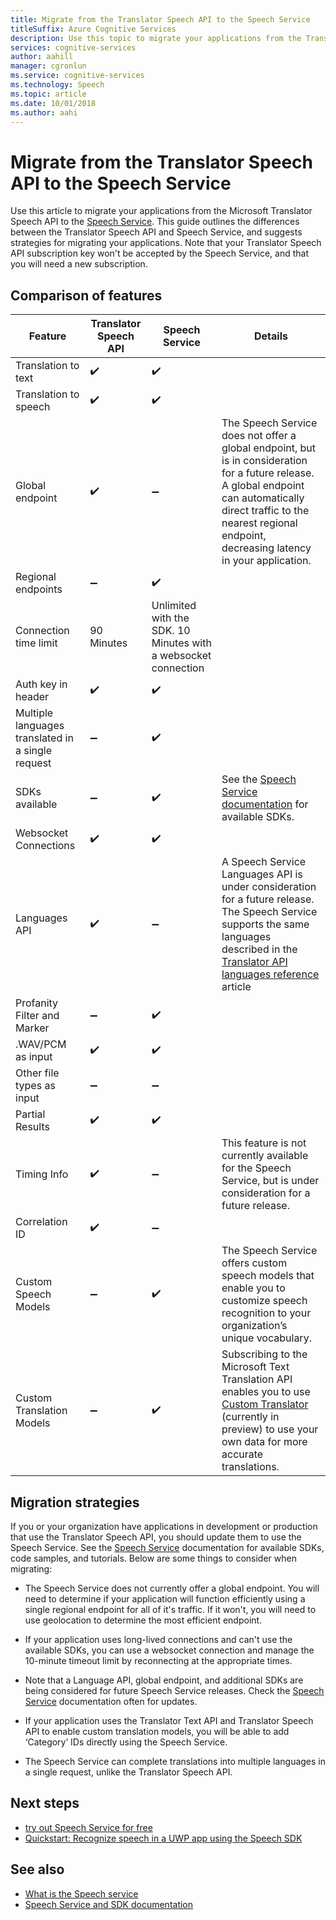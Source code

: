 ```yaml
---
title: Migrate from the Translator Speech API to the Speech Service
titleSuffix: Azure Cognitive Services
description: Use this topic to migrate your applications from the Translator Speech API to the Speech Service.
services: cognitive-services
author: aahill
manager: cgronlun
ms.service: cognitive-services
ms.technology: Speech
ms.topic: article
ms.date: 10/01/2018
ms.author: aahi
---
```


# Migrate from the Translator Speech API to the Speech Service

Use this article to migrate your applications from the Microsoft Translator Speech API to the [Speech Service](index.yml). This guide outlines the differences between the Translator Speech API and Speech Service, and suggests strategies for migrating your applications. 
Note that your Translator Speech API subscription key won't be accepted by the Speech Service, and that you will need a new subscription.

## Comparison of features

| Feature                                           | Translator Speech API                                  | Speech Service | Details                                                                                                                                                                                                                                                                            |
|---------------------------------------------------|-----------------------------------------------------------------|------------------------------------|------------------------------------------------------------------------------------------------------------------------------------------------------------------------------------------------------------------------------------------------------------------------------------|
| Translation to text                               | :heavy_check_mark:                                              | :heavy_check_mark:                 |                                                                                                                                                                                                                                                                                    |
| Translation to speech                             | :heavy_check_mark:                                              | :heavy_check_mark:                 |                                                                                                                                                                                                                                                                                    |
| Global endpoint                                   | :heavy_check_mark:                                              | :heavy_minus_sign:                 | The Speech Service does not offer a global endpoint, but is in consideration for a future release. A global endpoint can automatically direct traffic to the nearest regional endpoint, decreasing latency in your application.                                                    |
| Regional endpoints                                | :heavy_minus_sign:                                              | :heavy_check_mark:                 |                                                                                                                                                                                                                                                                                    |
| Connection time limit                             | 90 Minutes                                               | Unlimited with the SDK. 10 Minutes with a websocket connection                                                                                                                                                                                                                                                                                   |
| Auth key in header                                | :heavy_check_mark:                                              | :heavy_check_mark:                 |                                                                                                                                                                                                                                                                                    |
| Multiple languages translated in a single request | :heavy_minus_sign:                                              | :heavy_check_mark:                 |                                                                                                                                                                                                                                                                                    |
| SDKs available                                    | :heavy_minus_sign:                                              | :heavy_check_mark:                 | See the [Speech Service documentation](index.yml) for available SDKs.                                                                                                                                                    |
| Websocket Connections                             | :heavy_check_mark:                                              | :heavy_check_mark:                 |                                                                                                                                                                                                                                                                                    |
| Languages API                                     | :heavy_check_mark:                                              | :heavy_minus_sign:                 | A Speech Service Languages API is under consideration for a future release. The Speech Service supports the same languages described in the [Translator API languages reference](../translator-speech/languages-reference.md) article |
| Profanity Filter and Marker                       | :heavy_minus_sign:                                              | :heavy_check_mark:                 |                                                                                                                                                                                                                                                                                    |
| .WAV/PCM as input                                 | :heavy_check_mark:                                              | :heavy_check_mark:                 |                                                                                                                                                                                                                                                                                    |
| Other file types as input                         | :heavy_minus_sign:                                              | :heavy_minus_sign:                 |                                                                                                                                                                                                                                                                                    |
| Partial Results                                   | :heavy_check_mark:                                              | :heavy_check_mark:                 |                                                                                                                                                                                                                                                                                    |
| Timing Info                                       | :heavy_check_mark:                                              | :heavy_minus_sign:                 | This feature is not currently available for the Speech Service, but is under consideration for a future release.                                                                                                                                                                   |
| Correlation ID                                    | :heavy_check_mark:                                              | :heavy_minus_sign:                 |                                                                                                                                                                                                                                                                                    |
| Custom Speech Models                              | :heavy_minus_sign:                                              | :heavy_check_mark:                 | The Speech Service offers custom speech models that enable you to customize speech recognition to your organization’s unique vocabulary.                                                                                                                                           |
| Custom Translation Models                         | :heavy_minus_sign:                                              | :heavy_check_mark:                 | Subscribing to the Microsoft Text Translation API enables you to use [Custom Translator](https://www.microsoft.com/translator/business/customization/) (currently in preview) to use your own data for more accurate translations.                                                 |

## Migration strategies

If you or your organization have applications in development or production that use the Translator Speech API, you should update them to use the Speech Service. See the [Speech Service](index.yml) documentation for available SDKs, code samples, and tutorials. Below are some things to consider when migrating:

* The Speech Service does not currently offer a global endpoint. You will need to determine if your application will function efficiently using a single regional endpoint for all of it's traffic. If it won't, you will need to use geolocation to determine the most efficient endpoint.

* If your application uses long-lived connections and can't use the available SDKs, you can use a websocket connection and manage the 10-minute timeout limit by reconnecting at the appropriate times.

* Note that a Language API, global endpoint, and additional SDKs are being considered for future Speech Service releases. Check the [Speech Service](index.yml) documentation often for updates.

* If your application uses the Translator Text API and Translator Speech API to enable custom translation models, you will be able to add ‘Category’ IDs directly using the Speech Service.

* The Speech Service can complete translations into multiple languages in a single request, unlike the Translator Speech API.

## Next steps

* [try out Speech Service for free](get-started.md)
* [Quickstart: Recognize speech in a UWP app using the Speech SDK](quickstart-csharp-uwp.md)

## See also

* [What is the Speech service](overview.md)
* [Speech Service and SDK documentation](https://docs.microsoft.com/azure/cognitive-services/speech-service/speech-devices-sdk-qsg)
